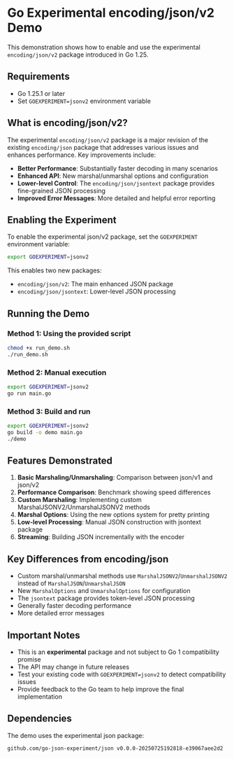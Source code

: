 # Go Experimental encoding/json/v2 Demo

This demonstration shows how to enable and use the experimental `encoding/json/v2` package introduced in Go 1.25.

## Requirements

- Go 1.25.1 or later
- Set `GOEXPERIMENT=jsonv2` environment variable

## What is encoding/json/v2?

The experimental `encoding/json/v2` package is a major revision of the existing `encoding/json` package that addresses various issues and enhances performance. Key improvements include:

- **Better Performance**: Substantially faster decoding in many scenarios
- **Enhanced API**: New marshal/unmarshal options and configuration
- **Lower-level Control**: The `encoding/json/jsontext` package provides fine-grained JSON processing
- **Improved Error Messages**: More detailed and helpful error reporting

## Enabling the Experiment

To enable the experimental json/v2 package, set the `GOEXPERIMENT` environment variable:

```bash
export GOEXPERIMENT=jsonv2
```

This enables two new packages:
- `encoding/json/v2`: The main enhanced JSON package
- `encoding/json/jsontext`: Lower-level JSON processing

## Running the Demo

### Method 1: Using the provided script
```bash
chmod +x run_demo.sh
./run_demo.sh
```

### Method 2: Manual execution
```bash
export GOEXPERIMENT=jsonv2
go run main.go
```

### Method 3: Build and run
```bash
export GOEXPERIMENT=jsonv2
go build -o demo main.go
./demo
```

## Features Demonstrated

1. **Basic Marshaling/Unmarshaling**: Comparison between json/v1 and json/v2
2. **Performance Comparison**: Benchmark showing speed differences
3. **Custom Marshaling**: Implementing custom MarshalJSONV2/UnmarshalJSONV2 methods
4. **Marshal Options**: Using the new options system for pretty printing
5. **Low-level Processing**: Manual JSON construction with jsontext package
6. **Streaming**: Building JSON incrementally with the encoder

## Key Differences from encoding/json

- Custom marshal/unmarshal methods use `MarshalJSONV2`/`UnmarshalJSONV2` instead of `MarshalJSON`/`UnmarshalJSON`
- New `MarshalOptions` and `UnmarshalOptions` for configuration
- The `jsontext` package provides token-level JSON processing
- Generally faster decoding performance
- More detailed error messages

## Important Notes

- This is an **experimental** package and not subject to Go 1 compatibility promise
- The API may change in future releases
- Test your existing code with `GOEXPERIMENT=jsonv2` to detect compatibility issues
- Provide feedback to the Go team to help improve the final implementation

## Dependencies

The demo uses the experimental json package:
```
github.com/go-json-experiment/json v0.0.0-20250725192818-e39067aee2d2
```